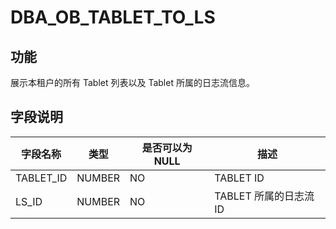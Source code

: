 DBA_OB_TABLET_TO_LS 
========================================


功能 
-------------------

展示本租户的所有 Tablet 列表以及 Tablet 所属的日志流信息。

字段说明 
----------------------



|   字段名称    |   类型   | 是否可以为 NULL |        描述        |
|-----------|--------|------------|------------------|
| TABLET_ID | NUMBER | NO         | TABLET ID        |
| LS_ID     | NUMBER | NO         | TABLET 所属的日志流 ID |


